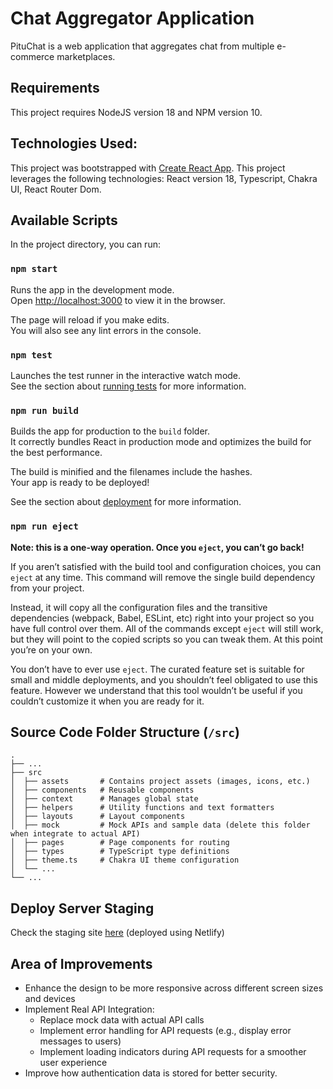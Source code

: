 # Chat Aggregator Application

PituChat is a web application that aggregates chat from multiple e-commerce marketplaces.

## Requirements

This project requires NodeJS version 18 and NPM version 10.

## Technologies Used:

This project was bootstrapped with [Create React App](https://github.com/facebook/create-react-app). This project leverages the following technologies: React version 18, Typescript, Chakra UI, React Router Dom.

## Available Scripts

In the project directory, you can run:

### `npm start`

Runs the app in the development mode.<br /> Open
[http://localhost:3000](http://localhost:3000) to view it in the browser.

The page will reload if you make edits.<br /> You will also see any lint errors
in the console.

### `npm test`

Launches the test runner in the interactive watch mode.<br /> See the section
about
[running tests](https://facebook.github.io/create-react-app/docs/running-tests)
for more information.

### `npm run build`

Builds the app for production to the `build` folder.<br /> It correctly bundles
React in production mode and optimizes the build for the best performance.

The build is minified and the filenames include the hashes.<br /> Your app is
ready to be deployed!

See the section about
[deployment](https://facebook.github.io/create-react-app/docs/deployment) for
more information.

### `npm run eject`

**Note: this is a one-way operation. Once you `eject`, you can’t go back!**

If you aren’t satisfied with the build tool and configuration choices, you can
`eject` at any time. This command will remove the single build dependency from
your project.

Instead, it will copy all the configuration files and the transitive
dependencies (webpack, Babel, ESLint, etc) right into your project so you have
full control over them. All of the commands except `eject` will still work, but
they will point to the copied scripts so you can tweak them. At this point
you’re on your own.

You don’t have to ever use `eject`. The curated feature set is suitable for
small and middle deployments, and you shouldn’t feel obligated to use this
feature. However we understand that this tool wouldn’t be useful if you couldn’t
customize it when you are ready for it.

## Source Code Folder Structure (`/src`)

    .
    ├── ...
    ├── src
    │  ├── assets       # Contains project assets (images, icons, etc.)
    │  ├── components   # Reusable components
    │  ├── context      # Manages global state
    │  ├── helpers      # Utility functions and text formatters
    │  ├── layouts      # Layout components
    │  ├── mock         # Mock APIs and sample data (delete this folder when integrate to actual API)
    │  ├── pages        # Page components for routing
    │  ├── types        # TypeScript type definitions
    │  ├── theme.ts     # Chakra UI theme configuration
    │  └── ...
    └── ...

## Deploy Server Staging

Check the staging site [here](https://lucent-palmier-4b3135.netlify.app/) (deployed using Netlify)

## Area of Improvements

- Enhance the design to be more responsive across different screen sizes and devices
- Implement Real API Integration:
  - Replace mock data with actual API calls
  - Implement error handling for API requests (e.g., display error messages to users)
  - Implement loading indicators during API requests for a smoother user experience
- Improve how authentication data is stored for better security.

